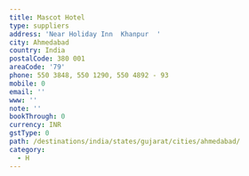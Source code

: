 ```yaml
---
title: Mascot Hotel
type: suppliers
address: 'Near Holiday Inn  Khanpur  '
city: Ahmedabad
country: India
postalCode: 380 001
areaCode: '79'
phone: 550 3848, 550 1290, 550 4892 - 93
mobile: 0
email: ''
www: ''
note: ''
bookThrough: 0
currency: INR
gstType: 0
path: /destinations/india/states/gujarat/cities/ahmedabad/
category:
  - H
---
```


